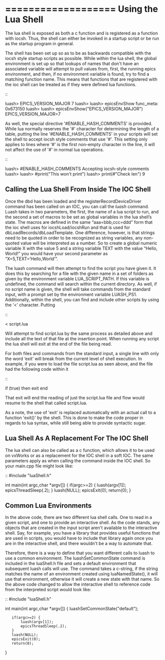 ===================
Using the Lua Shell
===================

The lua shell is exposed as both a c function and is registered as a function
with iocsh. Thus, the shell can either be invoked in a startup script or be 
run as the startup program in general.

The shell has been set up so as to be as backwards compatible with the iocsh
style startup scripts as possible. While within the lua shell, the global
environment is set up so that lookups of names that don't have an associated
variable will attempt to pull values from, first, the running epics environment,
and then, if no environment variable is found, try to find a matching function
name. This means that functions that are registered with the ioc shell can
be treated as if they were defined lua functions.

::

   luash> EPICS_VERSION_MAJOR
   7
   luash>
   luash> epicsEnvShow
   func_meta: 0x673150
   luash>
   luash> epicsEnvShow("EPICS_VERSION_MAJOR")
   EPICS_VERSION_MAJOR=7

As well, the special directive '#ENABLE_HASH_COMMENTS' is provided. While lua normally
reserves the '#' character for determining the length of a table, putting the line
'#ENABLE_HASH_COMMENTS' in your scripts will set the shell to accept iocsh style
comments that use '#'. This setting only applies to lines where '#' is the first
non-empty character in the line, it will not affect the use of '#' in normal lua
operations.

::

   luash> #ENABLE_HASH_COMMENTS
   Accepting iocsh-style comments
   luash>
   luash> #print("This won't print")
   luash> print(#"Check len")
   9

Calling the Lua Shell From Inside The IOC Shell
-----------------------------------------------

Once the dbd has been loaded and the registerRecordDeviceDriver command
has been called on an IOC, you can call the *luash* command. Luash takes
in two parameters, the first, the name of a lua script to run, and the
second a set of macros to be set as global variables in the lua shell’s
state. The macros are defined in the same “aaa=bbb,ccc=ddd” form that
the ioc shell uses for iocshLoad/iocshRun and that is used for
dbLoadRecords/dbLoadTemplate. One difference, however, is that strings
need to be quoted in order to be recognized as string variables, any
non-quoted value will be interpreted as a number. So to create a global
numeric variable X with the value 5 and a string variable TEXT with the
value “Hello, World!” you would have your second parameter as
“X=5,TEXT=‘Hello,World’”.

The luash command will then attempt to find the script you have given
it. It does this by searching for a file with the given name in a set of
folders as given by the environment variable LUA_SCRIPT_PATH. If this
variable is undefined, the command will search within the current
directory. As well, if no script name is given, the shell will take
commands from the standard input, with a prompt set by the environment
variable LUASH_PS1. Additionally, within the shell, you can find and
include other scripts by using the ‘<’ character. Putting

::

   < script.lua

Will attempt to find script.lua by the same process as detailed above
and include all the text of that file at the insertion point. When
running any script the lua shell will exit at the end of the file being
read. 

For both files and commands from the standard input, a single line
with only the word ‘exit’ will break from the current level of shell
execution. In example, if you were to load the file script.lua as seen
above, and the file had the following code within it

::

   if (true) then
       exit
   end

That exit will end the reading of just the script.lua file and flow would
resume to the shell that called script.lua.

As a note, the use of 'exit' is replaced automatically with an actual call
to a function 'exit()' by the shell. This is done to make the code proper
in regards to lua syntax, while still being able to provide syntactic sugar.

Lua Shell As A Replacement For The IOC Shell
--------------------------------------------

The lua shell can also be called as a c function, which allows it to be
used on vxWorks or as a replacement for the IOC shell in a soft IOC. The
same parameters apply as when calling the command inside the IOC shell.
So your main.cpp file might look like:

::
   #include "luaShell.h"
   
   int main(int argc,char *argv[])
   {
       if(argc>=2) {
           luash(argv[1]);
           epicsThreadSleep(.2);
       }
       luash(NULL);
       epicsExit(0);
       return(0);
   }


Common Lua Environments
-----------------------

In the above code, there are two different lua shell calls. One to read in
a given script, and one to provide an interactive shell. As the code stands,
any objects that are created in the input script aren't available to the
interactive shell. Say, for example, you have a library that provides useful
functions that are used in scripts, you would have to include that library
again once you are in the interactive shell, and there wouldn't be a way to
automate that.

Therefore, there is a way to define that you want different calls to luash
to use a common environment. The luashSetCommonState command is included
in the luaShell.h file and sets a default environment that subsequent
luash calls will use. The command takes a c-string, if the string matches
the name of an environment created using luaNamedState(), it will use that
environment, otherwise it will create a new state with that name. So the
above code changed to allow the interactive shell to reference code from
the interpreted script would look like:

::
   #include "luaShell.h"
   
   int main(int argc,char *argv[])
   {
       luashSetCommonState("default");

       if(argc>=2) {
           luash(argv[1]);
           epicsThreadSleep(.2);
       }
       luash(NULL);
       epicsExit(0);
       return(0);
   }
